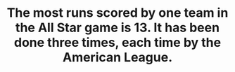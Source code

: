 ---
title:      
  - The most runs scored by one team in the All Star game is 13. It has been done three times, each time by the American League.
secondary:
  - They did it in 1983 (13 to 3), 1992 (13 to 6), and 1998 (13 to 8).
reference:
  - http://www.baseball-reference.com/play-index/game_finder.cgi?type=b&class=team#gotresults&as=team_batting&offset=0&match=gmatchTtGm&suffix=_as&min_year_game=1933&max_year_game=2014&series=any&series_game=any&playoffs=&WL=any&game_length=any&team_lg=&opp_id=&opp_lg=&use_dh=&HV=any&game_site=&temperature_min=0&temperature_max=120&wind_speed_min=0&wind_speed_max=90&wind_direction_tolf=1&wind_direction_tocf=1&wind_direction_torf=1&wind_direction_fromlf=1&wind_direction_fromcf=1&wind_direction_fromrf=1&wind_direction_ltor=1&wind_direction_rtol=1&wind_direction_unknown=1&precipitation_unknown=1&precipitation_none=1&precipitation_drizzle=1&precipitation_showers=1&precipitation_rain=1&precipitation_snow=1&sky_unknown=1&sky_sunny=1&sky_cloudy=1&sky_overcast=1&sky_night=1&sky_dome=1&number_matched=1&orderby=HR&c1criteria=R&c1gtlt=gt&c1val=13&c2criteria=&c2gtlt=eq&c2val=0&c3criteria=&c3gtlt=eq&c3val=0&c4criteria=&c4gtlt=eq&c4val=0&c5criteria=&c5gtlt=eq&c5val=1.0&c6criteria=&firstteamgames=&startteamgames=&lastteamgames=&ajax=1&submitter=1
---